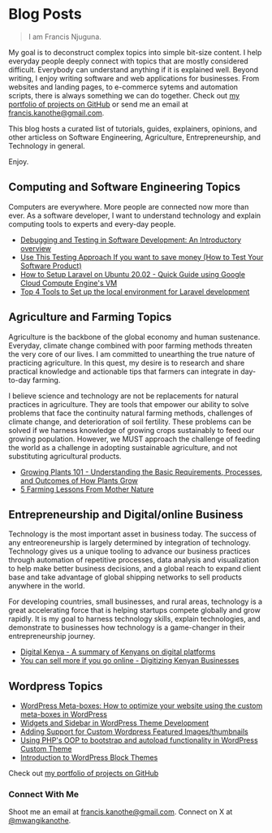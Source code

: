 # Blog Posts

> I am Francis Njuguna.

My goal is to deconstruct complex topics into simple bit-size content. I help everyday people deeply connect with topics that are mostly considered difficult. Everybody can understand anything if it is explained well. Beyond writing, I enjoy writing software and web applications for businesses. From websites and landing pages, to e-commerce sytems and automation scripts, there is always something we can do together. Check out [my portfolio of projects on GitHub](https://mwanginjuguna.github.io/portfolio) or send me an email at [francis.kanothe@gmail.com](mailto::francis.kanothe@gmail.com).

This blog hosts a curated list of tutorials, guides, explainers, opinions, and other articless on Software Engineering, Agriculture, Entrepreneurship, and Technology in general.

Enjoy.

## Computing and Software Engineering Topics

Computers are everywhere. More people are connected now more than ever. As a software developer, I want to understand technology and explain computing tools to experts and every-day people.

- [Debugging and Testing in Software Development: An Introductory overview](https://github.com/mwanginjuguna/blog/blob/dbba9e4419c8b7c15dbf6a3f0c39910b04cdf66e/computing/testing-in-software-development.md)
- [Use This Testing Approach If you want to save money (How to Test Your Software Product)](https://github.com/mwanginjuguna/blog/blob/dbba9e4419c8b7c15dbf6a3f0c39910b04cdf66e/computing/early-testing-to-save-money-time.md)
- [How to Setup Laravel on Ubuntu 20.02 - Quick Guide using Google Cloud Compute Engine's VM](https://github.com/mwanginjuguna/blog/blob/dbba9e4419c8b7c15dbf6a3f0c39910b04cdf66e/computing/setting-up-lamp-stack-in-gcp-compute-engine-vm.md)
- [Top 4 Tools to Set up the local environment for Laravel development](https://mwanginjuguna.github.io/blog/computing/laravel-local-development-setup.md)

## Agriculture and Farming Topics

Agriculture is the backbone of the global economy and human sustenance. Everyday, climate change combined with poor farming methods threaten the very core of our lives. I am committed to unearthing the true nature of practicing agriculture. In this quest, my desire is to research and share practical knowledge and actionable tips that farmers can integrate in day-to-day farming.

I believe science and technology are not be replacements for natural practices in agriculture. They are tools that empower our ability to solve problems that face the continuity natural farming methods, challenges of climate change, and deterioration of soil fertility. These problems can be solved if we harness knowledge of growing crops sustainably to feed our growing population. However, we MUST approach the challenge of feeding the world as a challenge in adopting sustainable agriculture, and not substituting agricultural products.

- [Growing Plants 101 - Understanding the Basic Requirements, Processes, and Outcomes of How Plants Grow](https://github.com/mwanginjuguna/blog/blob/a3eb1dda398161725f8ad56da7362d08c7662c71/agri-business/basics-of-how-plants-grow.md)
- [5 Farming Lessons From Mother Nature](https://github.com/mwanginjuguna/blog/blob/dbba9e4419c8b7c15dbf6a3f0c39910b04cdf66e/agri-business/nature-method-of-agriculture.md)

## Entrepreneurship and Digital/online Business

Technology is the most important asset in business today. The success of any entreoreneurship is largely determined by integration of technology. Technology gives us a unique tooling to advance our business practices through automation of repetitive processes, data analysis and visualization to help make better business decisions, and a global reach to expand client base and take advantage of global shipping networks to sell products anywhere in the world.

For developing countries, small businesses, and rural areas, technology is a great accelerating force that is helping startups compete globally and grow rapidly. It is my goal to harness technology skills, explain technologies, and demonstrate to businesses how technology is a game-changer in their entrepreneurship journey.

- [Digital Kenya - A summary of Kenyans on digital platforms](https://github.com/mwanginjuguna/blog/blob/a3eb1dda398161725f8ad56da7362d08c7662c71/digital-business/digital-kenya-summary.md)
- [You can sell more if you go online - Digitizing Kenyan Businesses](https://github.com/mwanginjuguna/blog/blob/a3eb1dda398161725f8ad56da7362d08c7662c71/digital-business/digital-kenya-essay.md)

## Wordpress Topics

- [WordPress Meta-boxes: How to optimize your website using the custom meta-boxes in WordPress](https://gist.github.com/mwanginjuguna/2002e36b1fba6f60dfe9692b56b5e126)
- [Widgets and Sidebar in WordPress Theme Development](https://gist.github.com/mwanginjuguna/3c865343494b8939e71317229152ba4e)
- [Adding Support for Custom Wordpress Featured Images/thumbnails](https://gist.github.com/mwanginjuguna/5bbde1c21ef5fdeae5aeac87b37f5a96)
- [Using PHP's OOP to bootstrap and autoload functionality in WordPress Custom Theme](https://gist.github.com/mwanginjuguna/acb5f5c3bd518a68d2fd41accb0b1c19)
- [Introduction to WordPress Block Themes](https://gist.github.com/mwanginjuguna/18ad322f4b6bc7f6ef84a4df40c224b3)


Check out [my portfolio of projects on GitHub](https://mwanginjuguna.github.io/portfolio) 

### Connect With Me
Shoot me an email at [francis.kanothe@gmail.com](mailto::francis.kanothe@gmail.com).
Connect on X at [@mwangikanothe](https://x.com/mwangikanothe).
